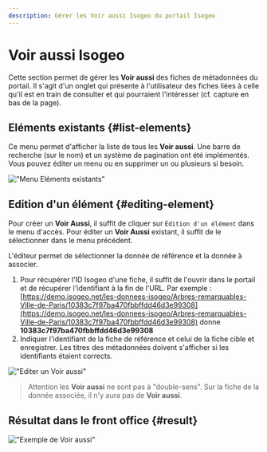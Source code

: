 ```yaml
---
description: Gérer les Voir aussi Isogeo du portail Isogeo
---
```

# Voir aussi Isogeo

Cette section permet de gérer les **Voir aussi** des fiches de métadonnées du portail.
Il s'agit d'un onglet qui présente à l'utilisateur des fiches liées à celle qu'il est en train de consulter et qui pourraient l'intéresser (cf. capture en bas de la page).

## Eléments existants {#list-elements}

Ce menu permet d'afficher la liste de tous les **Voir aussi**. Une barre de recherche (sur le nom) et un système de pagination ont été implémentés. Vous pouvez éditer un menu ou en supprimer un ou plusieurs si besoin.

!["Menu Eléments existants"](/assets/back_list_saw.png)

## Edition d'un élément {#editing-element}

Pour créer un **Voir Aussi**, il suffit de cliquer sur `Édition d'un élément` dans le menu d'accès. Pour éditer un **Voir Aussi** existant, il suffit de le sélectionner dans le menu précédent.

L'éditeur permet de sélectionner la donnée de référence et la donnée à associer.

1. Pour récupérer l'ID Isogeo d'une fiche, il suffit de l'ouvrir dans le portail et de récupérer l'identifiant à la fin de l'URL. Par exemple : [https://demo.isogeo.net/les-donnees-isogeo/Arbres-remarquables-Ville-de-Paris/10383c7f97ba470fbbffdd46d3e99308](https://demo.isogeo.net/les-donnees-isogeo/Arbres-remarquables-Ville-de-Paris/10383c7f97ba470fbbffdd46d3e99308) donne **10383c7f97ba470fbbffdd46d3e99308**
2. Indiquer l'identifiant de la fiche de référence et celui de la fiche cible et enregistrer. Les titres des métadonnées doivent s'afficher si les identifiants étaient corrects.


!["Editer un Voir aussi"](/assets/back_edit_saw.png)

> Attention les **Voir aussi** ne sont pas à "double-sens". Sur la fiche de la donnée associée, il n'y aura pas de **Voir aussi**.

## Résultat dans le front office {#result}

!["Exemple de  Voir aussi"](/assets/front_metadata_isogeo_saw.png)